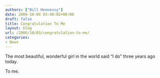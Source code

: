 ```yaml
---
authors: ["Bill Hennessy"]
date: 2006-10-04 03:40:02+00:00
draft: false
title: Congratulation To Me
layout: blog
url: /2006/10/03/congratulation-to-me/
categories:
- News
---
```


The most beautiful, wonderful girl in the world said “I do” three years ago today.

To me.
